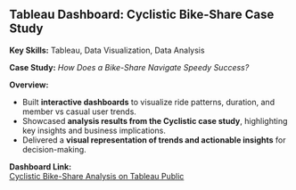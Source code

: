 
## Tableau Dashboard: Cyclistic Bike-Share Case Study

**Key Skills:** Tableau, Data Visualization, Data Analysis  

**Case Study:** *How Does a Bike-Share Navigate Speedy Success?*  

**Overview:**  
- Built **interactive dashboards** to visualize ride patterns, duration, and member vs casual user trends.  
- Showcased **analysis results from the Cyclistic case study**, highlighting key insights and business implications.  
- Delivered a **visual representation of trends and actionable insights** for decision-making.

**Dashboard Link:**  
[Cyclistic Bike-Share Analysis on Tableau Public](https://public.tableau.com/app/profile/kimiko.king/viz/CasestudyHowdoesabike-sharenavigatespeedysuccess_17545060403310/Dashboard12)
